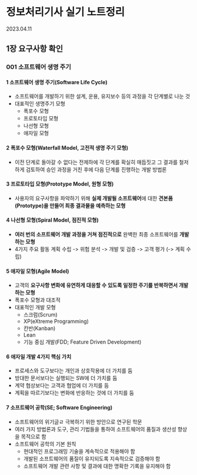 # 정보처리기사 실기 노트정리

2023.04.11

## 1장 요구사항 확인

### 001 소프트웨어 생명 주기

#### 1 소프트웨어 생명 주기(Software Life Cycle)
- 소프트웨어를 개발하기 위한 설계, 운용, 유지보수 등의 과정을 각 단계별로 나눈 것
- 대표적인 생명주기 모형
    - 폭포수 모형
    - 프로토타입 모형
    - 나선형 모형
    - 애자일 모형

#### 2 폭포수 모형(Waterfall Model, 고전적 생명 주기 모형)
- 이전 단계로 돌아갈 수 없다는 전제하에 각 단계를 확실히 매듭짓고 그 결과를 철저하게 검토하여 승인 과정을 거친 후에 다음 단계를 진행하는 개발 방법론

#### 3 프로토타입 모형(Prototype Model, 원형 모형)
- 사용자의 요구사항을 파악하기 위해 **실제 개발될 소프트웨어**에 대한 **견본품(Prototype)을 만들어 최종 결과물을 예측하는 모형**

#### 4 나선형 모형(Spiral Model, 점진적 모형)
- **여러 번의 소프트웨어 개발 과정을 거쳐 점진적으로** 완벽한 최종 소프트웨어를 **개발하는 모형**
- 4가지 주요 활동
    계획 수립 -> 위험 분석 -> 개발 및 검증 -> 고객 평가 (-> 계획 수립)

#### 5 애자일 모형(Agile Model)
- 고객의 **요구사항 변화에 유연하게 대응할 수 있도록 일정한 주기를 반복하면서 개발하는 모형**
- 폭포수 모형과 대조적
- 대표적인 개발 모형
    - 스크럼(Scrum)
    - XP(eXtreme Programming)
    - 칸반(Kanban)
    - Lean
    - 기능 중심 개발(FDD; Feature Driven Development)

#### 6 애자일 개발 4가지 핵심 가치
- 프로세스와 도구보다는 개인과 상호작용에 더 가치를 둠
- 방대한 문서보다는 실행되는 SW에 더 가치를 둠
- 계약 협상보다는 고객과 협업에 더 가치를 둠
- 계획을 따르기보다는 변화에 반응하는 것에 더 가치를 둠

#### 7 소프트웨어 공학(SE; Software Engineering)
- 소프트웨어의 위기글ㄹ 극복하기 위한 방안으로 연구된 학문
- 여러 가지 방법론과 도구, 관리 기법들을 통하여 소프트웨어의 품질과 생산성 향상을 목적으로 함
- 소프트웨어 공학의 기본 원칙
    - 현대적인 프로그래밍 기술을 계속적으로 적용해야 함
    - 개발된 소프트웨어의 품질이 유지되도록 지속적으로 검증해야 함
    - 소프트웨어 개발 관련 사항 및 결과에 대한 명확한 기록을 유지해야 함
